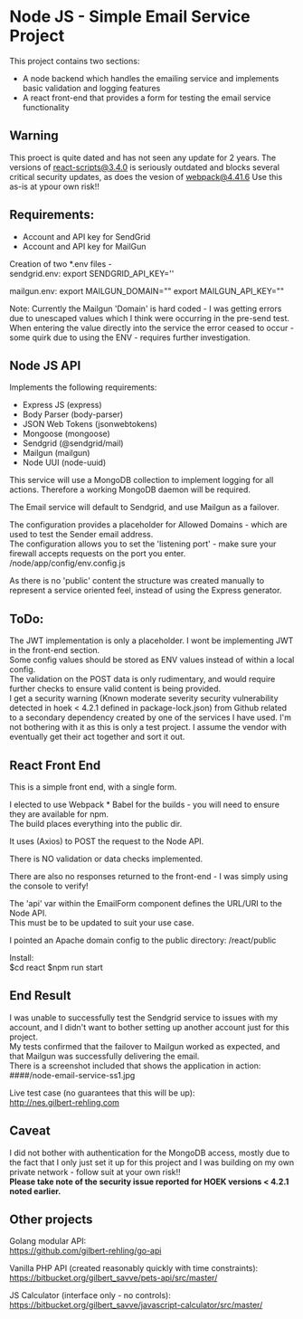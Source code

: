 # Node JS - Simple Email Service Project #
This project contains two sections:  
- A node backend which handles the emailing service and implements basic validation and logging features
- A react front-end that provides a form for testing the email service functionality

## Warning
This proect is quite dated and has not seen any update for 2 years.
The versions of react-scripts@3.4.0 is seriously outdated and blocks several critical security updates, as does the vesion of webpack@4.41.6
Use this as-is at ypour own risk!!

## Requirements: ##  
- Account and API key for SendGrid
- Account and API key for MailGun

Creation of two *.env files -   
sendgrid.env:
    export SENDGRID_API_KEY='<your Sendgrid API key>'
    
mailgun.env:
     export MAILGUN_DOMAIN="<your mailgun domain>"
     export MAILGUN_API_KEY="<your Mailgin API key>"  
     
Note:
Currently the Mailgun 'Domain' is hard coded - I was getting errors due to unescaped values which I think were occurring in the pre-send test.
When entering the value directly into the service the error ceased to occur - some quirk due to using the ENV - requires further investigation.  

## Node JS API  
Implements the following requirements:
- Express JS        (express)
- Body Parser       (body-parser)
- JSON Web Tokens   (jsonwebtokens)
- Mongoose          (mongoose)
- Sendgrid          (@sendgrid/mail)
- Mailgun           (mailgun)
- Node UUI          (node-uuid)

This service will use a MongoDB collection to implement logging for all actions. Therefore a working MongoDB daemon will be required.  

The Email service will default to Sendgrid, and use Mailgun as a failover.

The configuration provides a placeholder for Allowed Domains - which are used to test the Sender email address.  
The configuration allows you to set the 'listening port' - make sure your firewall accepts requests on the port you enter.  
/node/app/config/env.config.js

As there is no 'public' content the structure was created manually to represent a service oriented feel, instead of using the Express generator.

## ToDo:
The JWT implementation is only a placeholder. I wont be implementing JWT in the front-end section.  
Some config values should be stored as ENV values instead of within a local config.  
The validation on the POST data is only rudimentary, and would require further checks to ensure valid content is being provided.  
I get a security warning (Known moderate severity security vulnerability detected in hoek < 4.2.1 defined in package-lock.json) from Github related to a secondary dependency created by one of the services I have used. I'm not bothering with it as this is only a test project. I assume the vendor with eventually get their act together and sort it out.
 
## React Front End 
This is a simple front end, with a single form.

I elected to use Webpack * Babel for the builds - you will need to ensure they are available for npm.  
The build places everything into the public dir.

It uses (Axios) to POST the request to the Node API.

There is NO validation or data checks implemented.

There are also no responses returned to the front-end - I was simply using the console to verify!

The 'api' var within the EmailForm component defines the URL/URI to the Node API.  
This must be to be updated to suit your use case.

I pointed an Apache domain config to the public directory:
    /react/public

Install:  
    $cd react
    $npm run start

## End Result
I was unable to successfully test the Sendgrid service to issues with my account, and I didn't want to bother setting up another account just for this project.  
My tests confirmed that the failover to Mailgun worked as expected, and that Mailgun was successfully delivering the email.  
There is a screenshot included that shows the application in action:
####/node-email-service-ss1.jpg

Live test case (no guarantees that this will be up):  
    http://nes.gilbert-rehling.com

## Caveat
I did not bother with authentication for the MongoDB access, mostly due to the fact that I only just set it up for this project and I was building on my own private network - follow suit at your own risk!!  
<strong>Please take note of the security issue reported for HOEK versions < 4.2.1 noted earlier.</strong>

## Other projects
Golang modular API:  
    https://github.com/gilbert-rehling/go-api
    
Vanilla PHP API (created reasonably quickly with time constraints):  
    https://bitbucket.org/gilbert_savve/pets-api/src/master/
    
JS Calculator (interface only - no controls):  
    https://bitbucket.org/gilbert_savve/javascript-calculator/src/master/    
